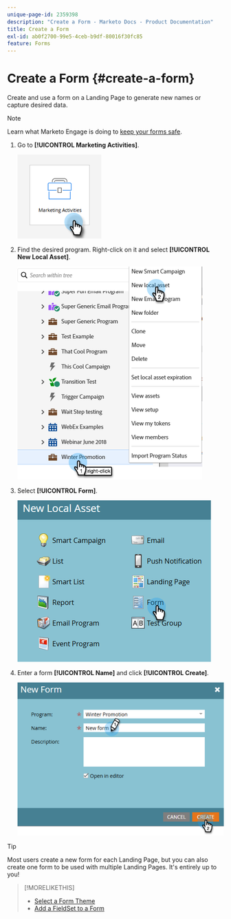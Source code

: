 ```yaml
---
unique-page-id: 2359398
description: "Create a Form - Marketo Docs - Product Documentation"
title: Create a Form
exl-id: ab0f2700-99e5-4ceb-b9df-80016f30fc85
feature: Forms
---
```

# Create a Form {#create-a-form}

Create and use a form on a Landing Page to generate new names or capture desired data.

>[!NOTE]
>
>Learn what Marketo Engage is doing to [keep your forms safe](https://nation.marketo.com/t5/Product-Documents/Forms-Service-Enhancements/ta-p/303670#M1038).

1. Go to **[!UICONTROL Marketing Activities]**.

   ![](assets/create-a-form-1.png)

1. Find the desired program. Right-click on it and select **[!UICONTROL New Local Asset]**.

   ![](assets/create-a-form-2.png)

1. Select **[!UICONTROL Form]**.

   ![](assets/create-a-form-3.png)

1. Enter a form **[!UICONTROL Name]** and click **[!UICONTROL Create]**.

   ![](assets/create-a-form-4.png)

>[!TIP]
>
>Most users create a new form for each Landing Page, but you can also create one form to be used with multiple Landing Pages. It's entirely up to you!

>[!MORELIKETHIS]
>
>* [Select a Form Theme](/help/marketo/product-docs/demand-generation/forms/creating-a-form/select-a-form-theme.md)
>* [Add a FieldSet to a Form](/help/marketo/product-docs/demand-generation/forms/form-fields/add-a-fieldset-to-a-form.md)
